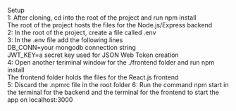 Setup  
1: After cloning, cd into the root of the project and run npm install  
The root of the project hosts the files for the Node.js/Express backend  
2: In the root of the project, create a file called .env  
3: In the .env file add the following lines  
DB_CONN=your mongodb connection string  
JWT_KEY=a secret key used for JSON Web Token creation  
4: Open another teriminal window for the ./frontend folder and run npm install  
The frontend folder holds the files for the React.js frontend  
5: Discard the .npmrc file in the root folder
6: Run the command npm start in the terminal for the backend and the terminal for the frontend to start the app on localhost:3000  


 
